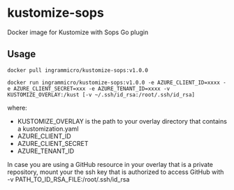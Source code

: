 # kustomize-sops
Docker image for Kustomize with Sops Go plugin

## Usage

`docker pull ingrammicro/kustomize-sops:v1.0.0`

```docker run ingrammicro/kustomize-sops:v1.0.0 -e AZURE_CLIENT_ID=xxxx -e AZURE_CLIENT_SECRET=xxx -e AZURE_TENANT_ID=xxxx -v KUSTOMIZE_OVERLAY:/kust [-v ~/.ssh/id_rsa:/root/.ssh/id_rsa]```

where:

* KUSTOMIZE_OVERLAY is the path to your overlay directory that contains a kustomization.yaml
* AZURE_CLIENT_ID
* AZURE_CLIENT_SECRET
* AZURE_TENANT_ID

In case you are using a GitHub resource in your overlay that is a private repository, mount your the ssh key that is authorized to access GitHub with -v PATH_TO_ID_RSA_FILE:/root/.ssh/id_rsa
